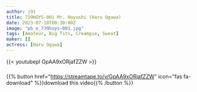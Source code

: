 ```yaml
---
author: j91
title: 739HOYS-001 Mr. Hayashi (Haru Ogawa)
date: 2023-07-18T00:30:00Z
image: "pb_e_739hoys-001.jpg"
tags: [Amateur, Big Tits, Creampie, Sweat]
maker: []
actress: [Haru Ogawa]
---
```



{{< youtubepl GpAA9xORjafZZW >}}
###

{{% button href="https://streamtape.to/v/GpAA9xORjafZZW" icon="fas fa-download" %}}download this video{{% /button %}}


